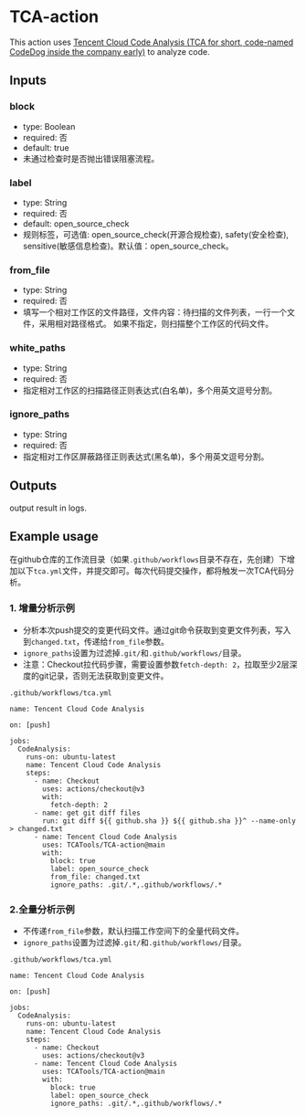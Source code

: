 # TCA-action

This action uses [Tencent Cloud Code Analysis (TCA for short, code-named CodeDog inside the company early)](https://github.com/Tencent/CodeAnalysis) to analyze code.

## Inputs

### block
- type: Boolean
- required: 否
- default: true
- 未通过检查时是否抛出错误阻塞流程。

### label
- type: String
- required: 否
- default: open_source_check
- 规则标签，可选值: open_source_check(开源合规检查), safety(安全检查), sensitive(敏感信息检查)。默认值：open_source_check。

### from_file
- type: String
- required: 否
- 填写一个相对工作区的文件路径，文件内容：待扫描的文件列表，一行一个文件，采用相对路径格式。
如果不指定，则扫描整个工作区的代码文件。

### white_paths
- type: String
- required: 否
- 指定相对工作区的扫描路径正则表达式(白名单)，多个用英文逗号分割。

### ignore_paths
- type: String
- required: 否
- 指定相对工作区屏蔽路径正则表达式(黑名单)，多个用英文逗号分割。

## Outputs

output result in logs.



## Example usage
在github仓库的工作流目录（如果`.github/workflows`目录不存在，先创建）下增加以下`tca.yml`文件，并提交即可。每次代码提交操作，都将触发一次TCA代码分析。

### 1. 增量分析示例

- 分析本次push提交的变更代码文件。通过git命令获取到变更文件列表，写入到`changed.txt`，传递给`from_file`参数。
- `ignore_paths`设置为过滤掉`.git/`和`.github/workflows/`目录。
- 注意：Checkout拉代码步骤，需要设置参数`fetch-depth: 2`，拉取至少2层深度的git记录，否则无法获取到变更文件。

`.github/workflows/tca.yml`
```
name: Tencent Cloud Code Analysis

on: [push]

jobs:
  CodeAnalysis:
    runs-on: ubuntu-latest
    name: Tencent Cloud Code Analysis
    steps:
      - name: Checkout
        uses: actions/checkout@v3
        with:
          fetch-depth: 2
      - name: get git diff files
        run: git diff ${{ github.sha }} ${{ github.sha }}^ --name-only > changed.txt
      - name: Tencent Cloud Code Analysis
        uses: TCATools/TCA-action@main
        with:
          block: true
          label: open_source_check
          from_file: changed.txt
          ignore_paths: .git/.*,.github/workflows/.*
```

### 2.全量分析示例

- 不传递`from_file`参数，默认扫描工作空间下的全量代码文件。
- `ignore_paths`设置为过滤掉`.git/`和`.github/workflows/`目录。

`.github/workflows/tca.yml`
```
name: Tencent Cloud Code Analysis

on: [push]

jobs:
  CodeAnalysis:
    runs-on: ubuntu-latest
    name: Tencent Cloud Code Analysis
    steps:
      - name: Checkout
        uses: actions/checkout@v3
      - name: Tencent Cloud Code Analysis
        uses: TCATools/TCA-action@main
        with:
          block: true
          label: open_source_check
          ignore_paths: .git/.*,.github/workflows/.*
```